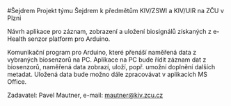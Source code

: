 #Šejdrem
Projekt týmu Šejdrem k předmětům KIV/ZSWI a KIV/UIR na ZČU v Plzni

Návrh aplikace pro záznam, zobrazení a uložení biosignálů získaných z e-Health senzor platform pro Arduino.

Komunikační program pro Arduino, které přenáší naměřená data z vybraných biosenzorů na PC. Aplikace na PC bude řídit záznam dat z biosenzorů, naměřená data zobrazí, uloží, popř. umožní doplnění dalších metadat. Uložená data bude možno dále zpracovávat v aplikacích MS Office.

Zadavatel: Pavel Mautner, e-mail: mautner@kiv.zcu.cz
